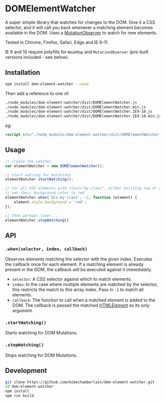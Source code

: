 # DOMElementWatcher

A super simple library that watches for changes to the DOM. Give it a CSS selector, and it will call you back whenever a matching element
becomes available in the DOM. 
Uses a [MutationObserver](https://developer.mozilla.org/en/docs/Web/API/MutationObserver) to watch for new elements. 

Tested in Chrome, Firefox, Safari, Edge and IE 9-11.

IE 9 and 10 require polyfills for `WeakMap` and `MutationObserver` (pre-built versions included - see below).

## Installation

```bash
npm install dom-element-watcher --save
```

Then add a reference to one of:

```bash
./node_modules/dom-element-watcher/dist/DOMElementWatcher.js             # native (~4KB)
./node_modules/dom-element-watcher/dist/DOMElementWatcher.min.js         # native, minified (<1KB)
./node_modules/dom-element-watcher/dist/DOMElementWatcher.IE9-10.js      # polyfilled for old IE (~24KB)
./node_modules/dom-element-watcher/dist/DOMElementWatcher.IE9-10.min.js  # polyfilled for old IE, minified (~7KB)
```

eg:

```html
<script src="./node_modules/dom-element-watcher/dist/DOMElementWatcher.min.js"></script>
```

## Usage

```javascript
// create the watcher
var elementWatcher = new DOMElementWatcher();

// start watcing for mutations
elementWatcher.startWatching();

// for all DIV elements with class="my-class", either existing now or added to the DOM in the future, 
// set their background color to red
elementWatcher.when('div.my-class', -1, function (element) {
    element.style.background = 'red';
});

// then perhaps later...
elementWatcher.stopWatching()

```

## API

### `.when(selector, index, callback)`

Observes elements matching the selector with the given index. Executes the callback once for each element.
If a matching element is already present in the DOM, the callback will be executed against it immediately.

- `selector`: A CSS selector against which to match elements.
- `index`: In the case where multiple elements are matched by the selector, this restricts the match to this array index. Pass in `-1` to match all elements.
- `callback`: The function to call when a matched element is added to the DOM. The callback is passed the matched 
[HTMLElement](https://developer.mozilla.org/en/docs/Web/API/HTMLElement) as its only argument.

### `.startWatching()`

Starts watching for DOM Mutations. 

### `.stopWatching()`

Stops watching for DOM Mutations.

## Development

```bash
git clone https://github.com/mikechamberlain/dom-element-watcher.git
cd dom-element-watcher
npm install
npm run build
```